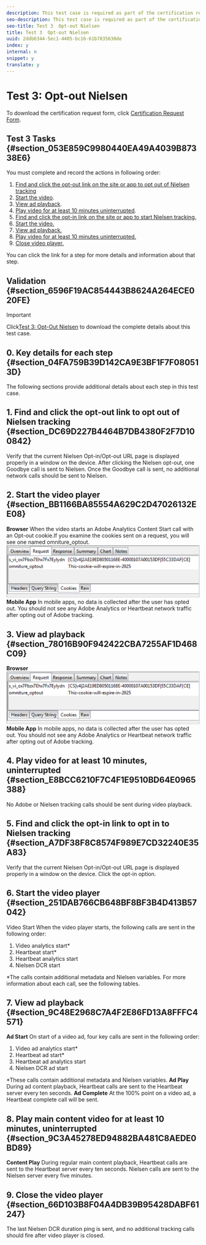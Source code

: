 ```yaml
---
description: This test case is required as part of the certification request form and validates mobile interruption behavior.
seo-description: This test case is required as part of the certification request form and validates mobile interruption behavior.
seo-title: Test 3  Opt-out Nielsen
title: Test 3  Opt-out Nielsen
uuid: 2ddb6344-5ec1-4405-bc16-61b7835630de
index: y
internal: n
snippet: y
translate: y
---
```


# Test 3: Opt-out Nielsen

To download the certification request form, click [Certification Request Form](nielsen_cert_request.docx). 

## Test 3 Tasks {#section_053E859C9980440EA49A4039B87338E6}

You must complete and record the actions in following order:

1. [Find and click the opt-out link on the site or app to opt out of Nielsen tracking](c_dcr_test3_opt-out-nielsen.md#section_DC69D227B4464B7DB4380F2F7D100842)
1. [Start the video](c_dcr_test3_opt-out-nielsen.md#section_BB1166BA85554A629C2D47026132EE08).
1. [View ad playback](c_dcr_test3_opt-out-nielsen.md#section_78016B90F942422CBA7255AF1D468C09).
1. [Play video for at least 10 minutes uninterrupted](c_dcr_test3_opt-out-nielsen.md#section_66D103B8F04A4DB39B95428DABF61247).
1. [Find and click the opt-in link on the site or app to start Nielsen tracking.](c_dcr_test3_opt-out-nielsen.md#section_A7DF38F8C8574F989E7CD32240E35A83)
1. [Start the video.](c_dcr_test3_opt-out-nielsen.md#section_251DAB766CB648BF8BF3B4D413B57042)
1. [View ad playback.](c_dcr_test3_opt-out-nielsen.md#section_9C48E2968C7A4F2E86FD13A8FFFC4571)
1. [Play video for at least 10 minutes uninterrupted.](c_dcr_test3_opt-out-nielsen.md#section_9C3A45278ED94882BA481C8AEDE0BD89)
1. [Close video player.](c_dcr_test3_opt-out-nielsen.md#section_66D103B8F04A4DB39B95428DABF61247)

You can click the link for a step for more details and information about that step.

## Validation {#section_6596F19AC854443B8624A264ECE020FE}


>[!IMPORTANT]
>
>Click[Test 3: Opt-Out Nielsen](test_3_opt-out_nielsen_video_valid_guide.pdf) to download the complete details about this test case. 


## 0. Key details for each step {#section_04FA759B39D142CA9E3BF1F7F080513D}

The following sections provide additional details about each step in this test case.

## 1. Find and click the opt-out link to opt out of Nielsen tracking {#section_DC69D227B4464B7DB4380F2F7D100842}

Verify that the current Nielsen Opt-in/Opt-out URL page is displayed properly in a window on the device.
After clicking the Nielsen opt-out, one Goodbye call is sent to Nielsen. Once the Goodbye call is sent, no additional network calls should be sent to Nielsen.

## 2. Start the video player {#section_BB1166BA85554A629C2D47026132EE08}

**Browser** 
When the video starts an Adobe Analytics Content Start call with an Opt-out cookie.If you examine the cookies sent on a request, you will see one named omniture_optout.
<a id="fig_0844732B5404401FB0AFAF2F8473FB4C"></a> ![](graphics/test3_opt-out_nielsen1.png) 
**Mobile App** 
In mobile apps, no data is collected after the user has opted out. You should not see any Adobe Analytics or Heartbeat network traffic after opting out of Adobe tracking.

## 3. View ad playback {#section_78016B90F942422CBA7255AF1D468C09}

**Browser** 
<a id="fig_3585B155FE044BD08A59D0C451F395AC"></a> ![](graphics/test3_opt-out_nielsen2.png) 
**Mobile App** 
In mobile apps, no data is collected after the user has opted out. You should not see any Adobe Analytics or Heartbeat network traffic after opting out of Adobe tracking.

## 4. Play video for at least 10 minutes, uninterrupted {#section_E8BCC6210F7C4F1E9510BD64E0965388}

No Adobe or Nielsen tracking calls should be sent during video playback.

## 5. Find and click the opt-in link to opt in to Nielsen tracking {#section_A7DF38F8C8574F989E7CD32240E35A83}

Verify that the current Nielsen Opt-in/Opt-out URL page is displayed properly in a window on the device.
Click the opt-in option.

## 6. Start the video player {#section_251DAB766CB648BF8BF3B4D413B57042}

Video Start
When the video player starts, the following calls are sent in the following order:

1. Video analytics start*
1. Heartbeat start*
1. Heartbeat analytics start
1. Nielsen DCR start

*The calls contain additional metadata and Nielsen variables. For more information about each call, see the following tables.

## 7. View ad playback {#section_9C48E2968C7A4F2E86FD13A8FFFC4571}

**Ad Start** 
On start of a video ad, four key calls are sent in the following order:

1. Video ad analytics start*
1. Heartbeat ad start*
1. Heartbeat ad analytics start
1. Nielsen DCR ad start

*These calls contain additional metadata and Nielsen variables.
**Ad Play** 
During ad content playback, Heartbeat calls are sent to the Heartbeat server every ten seconds.
**Ad Complete** 
At the 100% point on a video ad, a Heartbeat complete call will be sent.

## 8. Play main content video for at least 10 minutes, uninterrupted {#section_9C3A45278ED94882BA481C8AEDE0BD89}

**Content Play** 
During regular main content playback, Heartbeat calls are sent to the Heartbeat server every ten seconds. Nielsen calls are sent to the Nielsen server every five minutes.

## 9. Close the video player {#section_66D103B8F04A4DB39B95428DABF61247}

The last Nielsen DCR duration ping is sent, and no additional tracking calls should fire after video player is closed.
